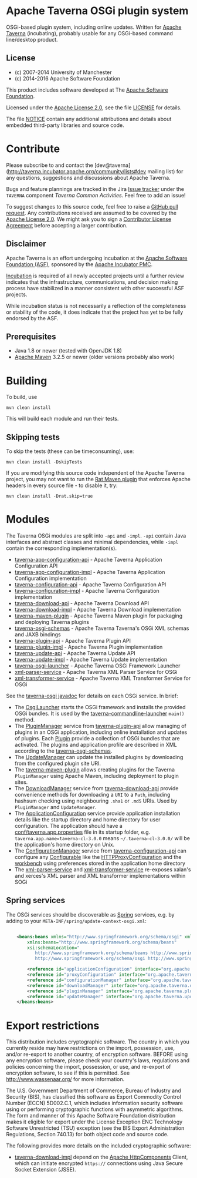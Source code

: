 <!--
   Licensed to the Apache Software Foundation (ASF) under one or more
   contributor license agreements.  See the NOTICE file distributed with
   this work for additional information regarding copyright ownership.
   The ASF licenses this file to You under the Apache License, Version 2.0
   (the "License"); you may not use this file except in compliance with
   the License.  You may obtain a copy of the License at

       http://www.apache.org/licenses/LICENSE-2.0

   Unless required by applicable law or agreed to in writing, software
   distributed under the License is distributed on an "AS IS" BASIS,
   WITHOUT WARRANTIES OR CONDITIONS OF ANY KIND, either express or implied.
   See the License for the specific language governing permissions and
   limitations under the License.
-->

# Apache Taverna OSGi plugin system

OSGi-based plugin system, including online updates. Written for
[Apache Taverna](http://taverna.incubator.apache.org/) (incubating),
probably usable for any OSGi-based command line/desktop product.


## License

* (c) 2007-2014 University of Manchester
* (c) 2014-2016 Apache Software Foundation

This product includes software developed at The [Apache Software
Foundation](http://www.apache.org/).

Licensed under the
[Apache License 2.0](https://www.apache.org/licenses/LICENSE-2.0), see the file
[LICENSE](LICENSE) for details.

The file [NOTICE](NOTICE) contain any additional attributions and
details about embedded third-party libraries and source code.


# Contribute

Please subscribe to and contact the
[dev@taverna](http://taverna.incubator.apache.org/community/lists#dev mailing list)
for any questions, suggestions and discussions about
Apache Taverna.

Bugs and feature plannings are tracked in the Jira
[Issue tracker](https://issues.apache.org/jira/browse/TAVERNA/component/12326811)
under the `TAVERNA` component _Taverna Common Activities_. Feel free
to add an issue!

To suggest changes to this source code, feel free to raise a
[GitHub pull request](https://github.com/apache/incubator-taverna-osgi/pulls).
Any contributions received are assumed to be covered by the [Apache License
2.0](https://www.apache.org/licenses/LICENSE-2.0). We might ask you
to sign a [Contributor License Agreement](https://www.apache.org/licenses/#clas)
before accepting a larger contribution.


## Disclaimer

Apache Taverna is an effort undergoing incubation at the
[Apache Software Foundation (ASF)](http://www.apache.org/),
sponsored by the [Apache Incubator PMC](http://incubator.apache.org/).

[Incubation](http://incubator.apache.org/incubation/Process_Description.html)
is required of all newly accepted projects until a further review
indicates that the infrastructure, communications, and decision making process
have stabilized in a manner consistent with other successful ASF projects.

While incubation status is not necessarily a reflection of the completeness
or stability of the code, it does indicate that the project has yet to be
fully endorsed by the ASF.



## Prerequisites

* Java 1.8 or newer (tested with OpenJDK 1.8)
* [Apache Maven](https://maven.apache.org/download.html) 3.2.5 or newer (older
  versions probably also work)


# Building

To build, use

    mvn clean install

This will build each module and run their tests.


## Skipping tests

To skip the tests (these can be timeconsuming), use:

    mvn clean install -DskipTests


If you are modifying this source code independent of the
Apache Taverna project, you may not want to run the
[Rat Maven plugin](https://creadur.apache.org/rat/apache-rat-plugin/)
that enforces Apache headers in every source file - to disable it, try:

    mvn clean install -Drat.skip=true

# Modules

The Taverna OSGi modules are split into `-api` and `-impl`. `-api` contain
Java interfaces and abstract classes and minimal dependencies, while `-impl`
contain the corresponding implementation(s).

* [taverna-app-configuration-api](taverna-app-configuration-api/) - Apache Taverna Application Configuration API
* [taverna-app-configuration-impl](taverna-app-configuration-impl/) - Apache Taverna Application Configuration implementation
* [taverna-configuration-api](taverna-configuration-api/) - Apache Taverna Configuration API
* [taverna-configuration-impl](taverna-configuration-impl/) - Apache Taverna Configuration implementation
* [taverna-download-api](taverna-download-api/) - Apache Taverna Download API
* [taverna-download-impl](taverna-download-impl/) - Apache Taverna Download implementation
* [taverna-maven-plugin](taverna-maven-plugin/) - Apache Taverna Maven plugin for packaging and deploying Taverna plugins
* [taverna-osgi-schemas](taverna-osgi-schemas/) - Apache Taverna Taverna's OSGi XML schemas and JAXB bindings
* [taverna-plugin-api](taverna-plugin-api/) - Apache Taverna Plugin API
* [taverna-plugin-impl](taverna-plugin-impl/) - Apache Taverna Plugin implementation
* [taverna-update-api](taverna-update-api/) - Apache Taverna Update API
* [taverna-update-impl](taverna-update-impl/) - Apache Taverna Update implementation
* [taverna-osgi-launcher](taverna-osgi-launcher/) - Apache Taverna OSGi Framework Launcher
* [xml-parser-service](xml-parser-service/) - Apache Taverna XML Parser Service for OSGi
* [xml-transformer-service](xml-transformer-service/) - Apache Taverna XML Transformer Service for OSGi

See the [taverna-osgi javadoc](http://taverna.incubator.apache.org/javadoc/taverna-osgi/)
for details on each OSGi service. In brief:

* The [OsgiLauncher](http://taverna.incubator.apache.org/javadoc/taverna-osgi/org/apache/taverna/osgilauncher/OsgiLauncher.html)
  starts the OSGi framework and installs the provided OSGi bundles. It is used by the
  [taverna-commandline-launcher](https://github.com/apache/incubator-taverna-commandline/blob/master/taverna-commandline-launcher/src/main/java/org/apache/taverna/commandline/TavernaCommandLine.java#L64)
  `main()` method.
* The [PluginManager](http://taverna.incubator.apache.org/javadoc/taverna-osgi/org/apache/taverna/plugin/PluginManager.html) service
  from [taverna-plugin-api](taverna-plugin-api/)
  allow managing of
  plugins in an OSGi application, including online installation and updates of plugins. Each
  [Plugin](http://taverna.incubator.apache.org/javadoc/taverna-osgi/org/apache/taverna/plugin/Plugin.html) provide a collection
  of OSGi bundles that are activated. The plugins and application profile are described in XML according to the
  [taverna-osgi-schemas](taverna-osgi-schemas/src/main/resources).
* The [UpdateManager](http://taverna.incubator.apache.org/javadoc/taverna-osgi/org/apache/taverna/update/UpdateManager.html)
  can update the installed plugins by downloading from the configured plugin site URI.
* The [taverna-maven-plugin](taverna-maven-plugin/)   allows creating plugins for the Taverna `PluginManager`
  using Apache Maven, including deployment to plugin sites.
* The [DownloadManager](http://taverna.incubator.apache.org/javadoc/taverna-osgi/org/apache/taverna/download/DownloadManager.html)
  service from [taverna-download-api](taverna-download-api/) provide convenience methods for downloading a `URI`
  to a `Path`, including hashsum checking using neighbouring `.sha1` or `.md5` URIs. Used by `PluginManager` and `UpdateManager`.
* The [ApplicationConfiguration](http://taverna.incubator.apache.org/javadoc/taverna-osgi/org/apache/taverna/configuration/app/ApplicationConfiguration.html)
  service provide application installation details  like the startup directory and home directory for user configuration. The application should have a [conf/taverna.app.properties](https://github.com/apache/incubator-taverna-commandline/blob/master/taverna-commandline-product/src/main/etc/conf/taverna.app.properties)
  file in its startup folder, e.g. `taverna.app.name=taverna-cl-3.0.0` means `~/.taverna-cl-3.0.0/` will be the
  application's home directory on Unix.
* The [ConfigurationManager](http://taverna.incubator.apache.org/javadoc/taverna-osgi/org/apache/taverna/configuration/ConfigurationManager.html)
  service from [taverna-configuration-api](taverna-configuration-api/) can configure any
  [Configurable](http://taverna.incubator.apache.org/javadoc/taverna-osgi/org/apache/taverna/configuration/Configurable.html)
  like the [HTTPProxyConfiguration](http://taverna.incubator.apache.org/javadoc/taverna-osgi/org/apache/taverna/configuration/proxy/HttpProxyConfiguration.html)
  and the [workbench](https://github.com/apache/incubator-taverna-workbench/blob/master/taverna-configuration-api/src/main/java/org/apache/taverna/workbench/configuration/workbench/WorkbenchConfiguration.java)
  using preferences stored in the application home directory  
* The [xml-parser-service](xml-parser-service/)  and [xml-transformer-service](xml-transformer-service/)
  re-exposes xalan's and xerces's XML parser and XML transformer implementations within SOGi

## Spring services

The OSGi services should be
discoverable as [Spring](https://spring.io/) services,
e.g. by adding to
your `META-INF/spring/update-context-osgi.xml`:

```xml

    <beans:beans xmlns="http://www.springframework.org/schema/osgi" xmlns:xsi="http://www.w3.org/2001/XMLSchema-instance"
    	xmlns:beans="http://www.springframework.org/schema/beans"
    	xsi:schemaLocation="
           http://www.springframework.org/schema/beans http://www.springframework.org/schema/beans/spring-beans.xsd
           http://www.springframework.org/schema/osgi http://www.springframework.org/schema/osgi/spring-osgi.xsd">

        <reference id="applicationConfiguration" interface="org.apache.taverna.configuration.app.ApplicationConfiguration" />
        <reference id="proxyConfiguration" interface="org.apache.taverna.configuration.proxy.HttpProxyConfiguration" />
        <reference id="configurationManager" interface="org.apache.taverna.configuration.ConfigurationManager" />
        <reference id="downloadManager" interface="org.apache.taverna.download.DownloadManager" />
        <reference id="pluginManager" interface="org.apache.taverna.plugin.PluginManager" />
        <reference id="updateManager" interface="org.apache.taverna.update.UpdateManager" />
    </beans:beans>
```


# Export restrictions

This distribution includes cryptographic software.
The country in which you currently reside may have restrictions
on the import, possession, use, and/or re-export to another country,
of encryption software. BEFORE using any encryption software,
please check your country's laws, regulations and policies
concerning the import, possession, or use, and re-export of
encryption software, to see if this is permitted.
See <http://www.wassenaar.org/> for more information.

The U.S. Government Department of Commerce, Bureau of Industry and Security (BIS),
has classified this software as Export Commodity Control Number (ECCN) 5D002.C.1,
which includes information security software using or performing
cryptographic functions with asymmetric algorithms.
The form and manner of this Apache Software Foundation distribution makes
it eligible for export under the License Exception
ENC Technology Software Unrestricted (TSU) exception
(see the BIS Export Administration Regulations, Section 740.13)
for both object code and source code.

The following provides more details on the included cryptographic software:

* [taverna-download-impl](taverna-download-impl) depend on the
  [Apache HttpComponents](https://hc.apache.org/) Client, which can
  initiate encrypted `https://` connections using
  Java Secure Socket Extension (JSSE).
